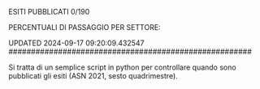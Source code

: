 ESITI PUBBLICATI 0/190 

PERCENTUALI DI PASSAGGIO PER SETTORE:

UPDATED 2024-09-17 09:20:09.432547
###################################################### 

Si tratta di un semplice script in python per controllare quando sono pubblicati gli esiti (ASN 2021, sesto quadrimestre).

